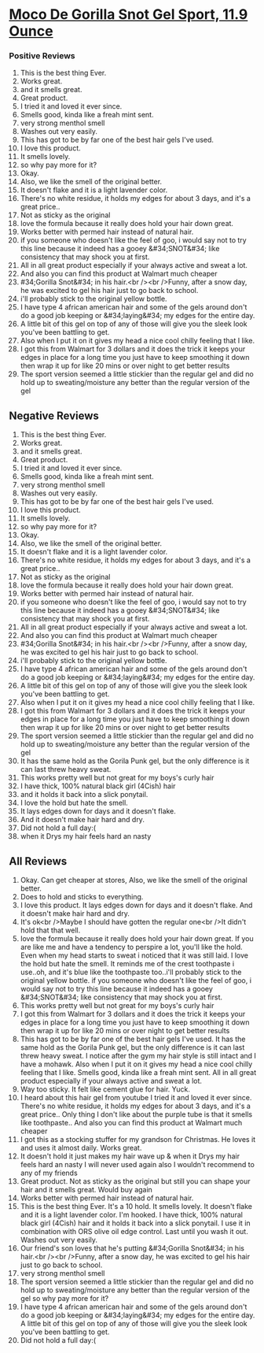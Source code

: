 # [Moco De Gorilla Snot Gel Sport, 11.9 Ounce](https://products.checkmycream.com/products/Moco-De-Gorilla-Snot-Gel-Sport-11.9-Ounce.html)

### Positive Reviews

<ol>
      <li>This is the best thing Ever.  </li>
      <li>Works great.</li>
      <li>and it smells great.  </li>
      <li>Great product.  </li>
      <li>I tried it and loved it ever since.</li>
      <li>Smells good, kinda like a freah mint sent.</li>
      <li>very strong menthol smell</li>
      <li>Washes out very easily.</li>
      <li>This has got to be by far one of the best hair gels I&#x27;ve used.</li>
      <li>I love this product.</li>
      <li>It smells lovely.  </li>
      <li>so why pay more for it?</li>
      <li>Okay.  </li>
      <li>Also, we like the smell of the original better.</li>
      <li>It doesn&#x27;t flake and it is a light lavender color.  </li>
      <li>There&#x27;s no white residue, it holds my edges for about 3 days, and it&#x27;s a great price..</li>
      <li>Not as sticky as the original</li>
      <li>love the formula because it really does hold your hair down great.</li>
      <li>Works better with permed hair instead of natural hair.</li>
      <li>if you someone who doesn&#x27;t like the feel of goo, i would say not to try this line because it indeed has a gooey &amp;#34;SNOT&amp;#34; like consistency that may shock you at first.</li>
      <li>All in all great product especially if your always active and sweat a lot.</li>
      <li>And also you can find this product at Walmart much cheaper</li>
      <li>#34;Gorilla Snot&amp;#34; in his hair.&lt;br /&gt;&lt;br /&gt;Funny, after a snow day, he was excited to gel his hair just to go back to school.</li>
      <li>i&#x27;ll probably stick to the original yellow bottle.</li>
      <li>I have type 4 african american hair and some of the gels around don&#x27;t do a good job keeping or &amp;#34;laying&amp;#34; my edges for the entire day.  </li>
      <li>A little bit of this gel on top of any of those will give you the sleek look you&#x27;ve been battling to get.</li>
      <li>Also when I put it on it gives my head a nice cool chilly feeling that I like.</li>
      <li>I got this from Walmart for 3 dollars and it does the trick it keeps your edges in place for a long time you just have to keep smoothing it down then wrap it up for like 20 mins or over night to get better results</li>
      <li>The sport version seemed a little stickier than the regular gel and did no hold up to sweating/moisture any better than the regular version of the gel</li>
</ol>


<h2>Negative Reviews</h2>
<ol>
<li> This is the best thing Ever.  </li>
<li> Works great.</li>
<li> and it smells great.  </li>
<li> Great product.  </li>
<li> I tried it and loved it ever since.</li>
<li> Smells good, kinda like a freah mint sent.</li>
<li> very strong menthol smell</li>
<li> Washes out very easily.</li>
<li> This has got to be by far one of the best hair gels I&#x27;ve used.</li>
<li> I love this product.</li>
<li> It smells lovely.  </li>
<li> so why pay more for it?</li>
<li> Okay.  </li>
<li> Also, we like the smell of the original better.</li>
<li> It doesn&#x27;t flake and it is a light lavender color.  </li>
<li> There&#x27;s no white residue, it holds my edges for about 3 days, and it&#x27;s a great price..</li>
<li> Not as sticky as the original</li>
<li> love the formula because it really does hold your hair down great.</li>
<li> Works better with permed hair instead of natural hair.</li>
<li> if you someone who doesn&#x27;t like the feel of goo, i would say not to try this line because it indeed has a gooey &amp;#34;SNOT&amp;#34; like consistency that may shock you at first.</li>
<li> All in all great product especially if your always active and sweat a lot.</li>
<li> And also you can find this product at Walmart much cheaper</li>
<li> #34;Gorilla Snot&amp;#34; in his hair.&lt;br /&gt;&lt;br /&gt;Funny, after a snow day, he was excited to gel his hair just to go back to school.</li>
<li> i&#x27;ll probably stick to the original yellow bottle.</li>
<li> I have type 4 african american hair and some of the gels around don&#x27;t do a good job keeping or &amp;#34;laying&amp;#34; my edges for the entire day.  </li>
<li> A little bit of this gel on top of any of those will give you the sleek look you&#x27;ve been battling to get.</li>
<li> Also when I put it on it gives my head a nice cool chilly feeling that I like.</li>
<li> I got this from Walmart for 3 dollars and it does the trick it keeps your edges in place for a long time you just have to keep smoothing it down then wrap it up for like 20 mins or over night to get better results</li>
<li> The sport version seemed a little stickier than the regular gel and did no hold up to sweating/moisture any better than the regular version of the gel</li>
<li> It has the same hold as the Gorila Punk gel, but the only difference is it can last threw heavy sweat.</li>
<li> This works pretty well but not great for my boys&#x27;s curly hair</li>
<li> I have thick, 100% natural black girl (4Cish) hair</li>
<li> and it holds it back into a slick ponytail.  </li>
<li> I love the hold but hate the smell.</li>
<li> It lays edges down for days and it doesn&#x27;t flake.</li>
<li> And it doesn&#x27;t make hair hard and dry.</li>
<li> Did not hold a full day:(</li>
<li> when it Drys my hair feels hard an nasty</li>
</ol>

<h2>All Reviews</h2>

<ol>
    <li> Okay.  Can get cheaper at stores,  Also, we like the smell of the original better.</li>
    <li> Does to hold and sticks to everything.</li>
    <li> I love this product. It lays edges down for days and it doesn&#x27;t flake. And it doesn&#x27;t make hair hard and dry.</li>
    <li> It&#x27;s ok&lt;br /&gt;Maybe I should have gotten the regular one&lt;br /&gt;It didn&#x27;t hold that that well.</li>
    <li> love the formula because it really does hold your hair down great. If you are like me and have a tendency to perspire a lot, you&#x27;ll like the hold. Even when my head starts to sweat i noticed that it was still laid. I love the hold but hate the smell. It reminds me of the crest toothpaste i use..oh, and it&#x27;s blue like the toothpaste too..i&#x27;ll probably stick to the original yellow bottle. if you someone who doesn&#x27;t like the feel of goo, i would say not to try this line because it indeed has a gooey &amp;#34;SNOT&amp;#34; like consistency that may shock you at first.</li>
    <li> This works pretty well but not great for my boys&#x27;s curly hair</li>
    <li> I got this from Walmart for 3 dollars and it does the trick it keeps your edges in place for a long time you just have to keep smoothing it down then wrap it up for like 20 mins or over night to get better results</li>
    <li> This has got to be by far one of the best hair gels I&#x27;ve used. It has the same hold as the Gorila Punk gel, but the only difference is it can last threw heavy sweat. I notice after the gym my hair style is still intact and I have a mohawk. Also when I put it on it gives my head a nice cool chilly feeling that I like. Smells good, kinda like a freah mint sent. All in all great product especially if your always active and sweat a lot.</li>
    <li> Way too sticky. It felt like cement glue for hair. Yuck.</li>
    <li> I heard about this hair gel from youtube I tried it and loved it ever since. There&#x27;s no white residue, it holds my edges for about 3 days, and it&#x27;s a great price.. Only thing I don&#x27;t like about the purple tube is that it smells like toothpaste.. And also you can find this product at Walmart much cheaper</li>
    <li> I got this as a stocking stuffer for my grandson for Christmas. He loves it and uses it almost daily. Works great.</li>
    <li> It doesn&#x27;t hold it just makes my hair wave up &amp; when it Drys my hair feels hard an nasty I will never used again also I wouldn&#x27;t recommend to any of my friends</li>
    <li> Great product.  Not as sticky as the original but still you can shape your hair and it smells great.  Would buy again</li>
    <li> Works better with permed hair instead of natural hair.</li>
    <li> This is the best thing Ever.  It&#x27;s a 10 hold.  It smells lovely.  It doesn&#x27;t flake and it is a light lavender color.  I&#x27;m hooked. I have thick, 100% natural black girl (4Cish) hair and it holds it back into a slick ponytail.  I use it in combination with ORS olive oil edge control.  Last until you wash it out. Washes out very easily.</li>
    <li> Our friend&#x27;s son loves that he&#x27;s putting &amp;#34;Gorilla Snot&amp;#34; in his hair.&lt;br /&gt;&lt;br /&gt;Funny, after a snow day, he was excited to gel his hair just to go back to school.</li>
    <li> very strong menthol smell</li>
    <li> The sport version seemed a little stickier than the regular gel and did no hold up to sweating/moisture any better than the regular version of the gel so why pay more for it?</li>
    <li> I have type 4 african american hair and some of the gels around don&#x27;t do a good job keeping or &amp;#34;laying&amp;#34; my edges for the entire day.  A little bit of this gel on top of any of those will give you the sleek look you&#x27;ve been battling to get.</li>
    <li> Did not hold a full day:(</li>
</ol>




